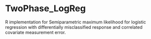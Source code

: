 # TwoPhase_LogReg
R implementation for Semiparametric maximum likelihood for logistic regression with differentially misclassified response and correlated covariate measurement error.
